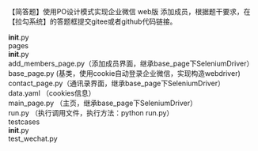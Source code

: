 

【简答题】使用PO设计模式实现企业微信 web版  添加成员，根据题干要求，在【拉勾系统】的答题框提交gitee或者github代码链接。






__init__.py    
pages    
    __init__.py    
    add_members_page.py（添加成员界面，继承base_page下SeleniumDriver）     
    base_page.py (基类，使用cookie自动登录企业微信，实现构造webdriver)    
    contact_page.py（通讯录界面，继承base_page下SeleniumDriver）    
    data.yaml （cookies信息）    
    main_page.py （主页，继承base_page下SeleniumDriver）    
run.py  （执行调用文件，执行方法：python run.py）    
testcases   
    __init__.py    
    test_wechat.py   

